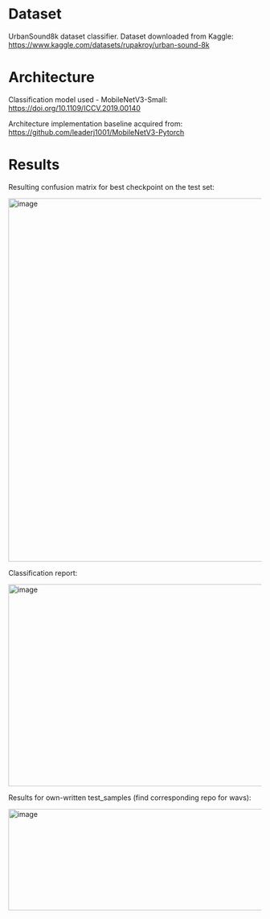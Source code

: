 # Dataset

UrbanSound8k dataset classifier.
Dataset downloaded from Kaggle:
https://www.kaggle.com/datasets/rupakroy/urban-sound-8k

# Architecture
Classification model used - MobileNetV3-Small:
https://doi.org/10.1109/ICCV.2019.00140

Architecture implementation baseline acquired from:
https://github.com/leaderj1001/MobileNetV3-Pytorch

# Results
Resulting confusion matrix for best checkpoint on the test set:

<img width="975" height="723" alt="image" src="https://github.com/user-attachments/assets/c25fe5e2-3de8-4c35-a874-718dfe42a060" />

Classification report:

<img width="560" height="402" alt="image" src="https://github.com/user-attachments/assets/223f1a63-77e8-4af2-ba1a-a29185f41be6" />

Results for own-written test_samples (find corresponding repo for wavs):

<img width="975" height="202" alt="image" src="https://github.com/user-attachments/assets/24edd4fa-8e1b-438a-9d41-53b1a9521035" />

